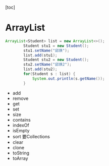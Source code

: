 [toc]

# ArrayList

```java
ArrayList<Student> list = new ArrayList<>();
        Student stu1 = new Student();
        stu1.setName("邱焕");
        list.add(stu1);
        Student stu2 = new Student();
        stu2.setName("邱焕2");
        list.add(stu2);
        for(Student s : list) {
            System.out.println(s.getName());
        }
```

- add
- remove
- get
- set
- size
- contains
- indexOf
- isEmpty
- sort 要Collections
- clear
- clone
- toString
- toArray